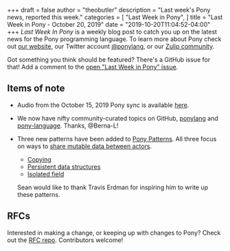 +++
draft = false
author = "theobutler"
description = "Last week's Pony news, reported this week."
categories = [
    "Last Week in Pony",
]
title = "Last Week in Pony - October 20, 2019"
date = "2019-10-20T11:04:52-04:00"
+++
_Last Week In Pony_ is a weekly blog post to catch you up on the latest news for the Pony programming language. To learn more about Pony check out [our website](https://ponylang.io), our Twitter account [@ponylang](https://twitter.com/ponylang), or our [Zulip community](https://ponylang.zulipchat.com).

Got something you think should be featured? There's a GitHub issue for that! Add a comment to the [open "Last Week in Pony" issue](https://github.com/ponylang/ponylang.github.io/issues?q=is%3Aissue+is%3Aopen+label%3Alast-week-in-pony).
<!--more-->


## Items of note

- Audio from the October 15, 2019 Pony sync is available [here](https://sync-recordings.ponylang.io/r/2019_10_15.m4a).

- We now have nifty community-curated topics on GitHub, [ponylang](https://github.com/topics/ponylang) and [pony-language](https://github.com/topics/pony-language). Thanks, @Berna-L!

- Three new patterns have been added to [Pony Patterns](https://patterns.ponylang.io/). All three focus on ways to [share mutable data between actors](https://patterns.ponylang.io/data-sharing.html).
    - [Copying](https://patterns.ponylang.io/data-sharing/copying.html)
    - [Persistent data structures](https://patterns.ponylang.io/data-sharing/persistent-data-structures.html)
    - [Isolated field](https://patterns.ponylang.io/data-sharing/isolated-field.html)

    Sean would like to thank Travis Erdman for inspiring him to write up these patterns.

## RFCs

Interested in making a change, or keeping up with changes to Pony? Check out the [RFC repo](https://github.com/ponylang/rfcs). Contributors welcome!
